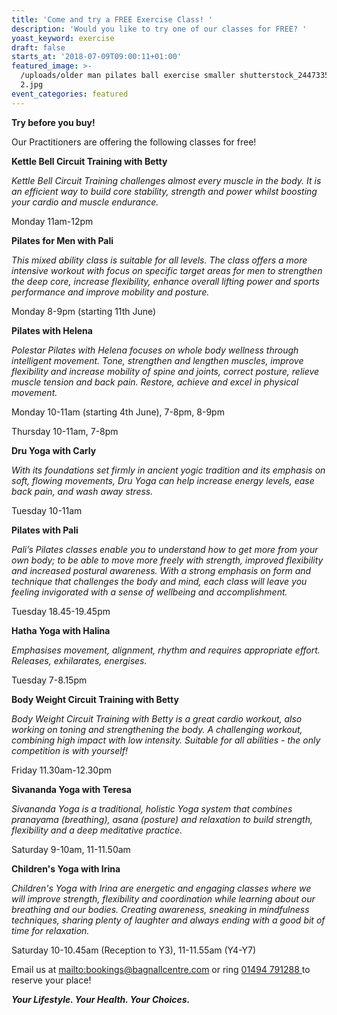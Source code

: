 ```yaml
---
title: 'Come and try a FREE Exercise Class! '
description: 'Would you like to try one of our classes for FREE? '
yoast_keyword: exercise
draft: false
starts_at: '2018-07-09T09:00:11+01:00'
featured_image: >-
  /uploads/older man pilates ball exercise smaller shutterstock_244733575 copy
  2.jpg
event_categories: featured
---
```

**Try before you buy!**

Our Practitioners are offering the following classes for free! 

**Kettle Bell Circuit Training with Betty**

_Kettle Bell Circuit Training challenges almost every muscle in the body. It is an efficient way to build core stability, strength and power whilst boosting your cardio and muscle endurance._

Monday 11am-12pm 

**Pilates for Men with Pali**

_This mixed ability class is suitable for all levels. The class offers a more intensive workout with focus on specific target areas for men to strengthen the deep core, increase flexibility, enhance overall lifting power and sports performance and improve mobility and posture._ 

Monday 8-9pm (starting 11th June)

**Pilates with Helena**

_Polestar Pilates with Helena focuses on whole body wellness through intelligent movement.  Tone, strengthen and lengthen muscles, improve flexibility and increase mobility of spine and joints, correct posture, relieve muscle tension and back pain. Restore, achieve and excel in physical movement._

Monday 10-11am (starting 4th June), 7-8pm, 8-9pm

Thursday 10-11am, 7-8pm

**Dru Yoga with Carly**

_With its foundations set firmly in ancient yogic tradition and its emphasis on soft, flowing movements, Dru Yoga can help increase energy levels, ease back pain, and wash away stress._

Tuesday 10-11am

**Pilates with Pali**

_Pali’s Pilates classes enable you to understand how to get more from your own body; to be able to move more freely with strength, improved flexibility and increased postural awareness. With a strong emphasis on form and technique that challenges the body and mind, each class will leave you feeling invigorated with a sense of wellbeing and accomplishment._

Tuesday 18.45-19.45pm

**Hatha Yoga with Halina**

_Emphasises movement, alignment, rhythm and requires appropriate effort. Releases, exhilarates,  energises._

Tuesday 7-8.15pm

**Body Weight Circuit Training with Betty**

_Body Weight Circuit Training with Betty is a great cardio workout, also working on toning and strengthening the body. A challenging workout, combining high impact with low intensity. Suitable for all abilities - the only competition is with yourself!_

Friday 11.30am-12.30pm 

**Sivananda Yoga with Teresa**

_Sivananda Yoga is a traditional, holistic Yoga system that combines pranayama (breathing), asana (posture) and relaxation to build strength, flexibility and a deep meditative practice._

Saturday 9-10am, 11-11.50am

**Children's Yoga with Irina**

_Children's Yoga with Irina are energetic and engaging classes where we will improve strength, flexibility and coordination while learning about our breathing and our bodies. Creating awareness, sneaking in mindfulness techniques, sharing plenty of laughter and always ending with a good bit of time for relaxation._

Saturday 10-10.45am (Reception to Y3), 11-11.55am (Y4-Y7)

Email us at <mailto:bookings@bagnallcentre.com> or ring [01494 791288 ](tel:01494791288)to reserve your place! 

_**Your Lifestyle. Your Health. Your Choices.**_
